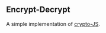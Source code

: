 Encrypt-Decrypt
---------------

A simple implementation of [crypto-JS](https://code.google.com/p/crypto-js/).
